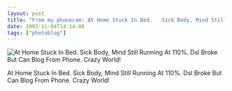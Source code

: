 ```yaml
---
layout: post
title: "From my phonecam: At Home Stuck In Bed.   Sick Body, Mind Still Running At 110%. Dsl Broke But Can Blog From Phone. Crazy World!"
date: 2003-11-04T14:14:08
tags: ["photoblog"]
---
```


![At Home Stuck In Bed. Sick Body, Mind Still Running At 110%. Dsl Broke But
Can Blog From Phone. Crazy World!][1]

At Home Stuck In Bed. Sick Body, Mind Still Running At 110%. Dsl Broke But Can
Blog From Phone. Crazy World!

   [1]: /2003/11/05/4609965570_0.jpg



